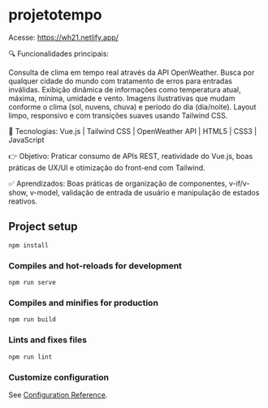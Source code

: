 # projetotempo

Acesse: https://wh21.netlify.app/

🔍 Funcionalidades principais:

Consulta de clima em tempo real através da API OpenWeather.
Busca por qualquer cidade do mundo com tratamento de erros para entradas inválidas.
Exibição dinâmica de informações como temperatura atual, máxima, mínima, umidade e vento.
Imagens ilustrativas que mudam conforme o clima (sol, nuvens, chuva) e período do dia (dia/noite).
Layout limpo, responsivo e com transições suaves usando Tailwind CSS.

🚀 Tecnologias:
Vue.js | Tailwind CSS | OpenWeather API | HTML5 | CSS3 | JavaScript

👉 Objetivo: Praticar consumo de APIs REST, reatividade do Vue.js, boas práticas de UX/UI e otimização do front-end com Tailwind.

✅ Aprendizados: Boas práticas de organização de componentes, v-if/v-show, v-model, validação de entrada de usuário e manipulação de estados reativos.

## Project setup
```
npm install
```

### Compiles and hot-reloads for development
```
npm run serve
```

### Compiles and minifies for production
```
npm run build
```

### Lints and fixes files
```
npm run lint
```

### Customize configuration
See [Configuration Reference](https://cli.vuejs.org/config/).
